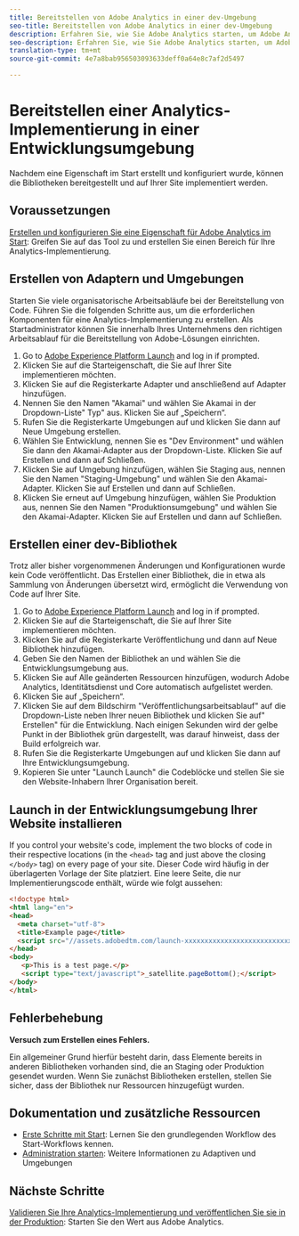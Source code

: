 ```yaml
---
title: Bereitstellen von Adobe Analytics in einer dev-Umgebung
seo-title: Bereitstellen von Adobe Analytics in einer dev-Umgebung
description: Erfahren Sie, wie Sie Adobe Analytics starten, um Adobe Analytics in Ihrer Entwicklungsumgebung bereitzustellen.
seo-description: Erfahren Sie, wie Sie Adobe Analytics starten, um Adobe Analytics in Ihrer Entwicklungsumgebung bereitzustellen.
translation-type: tm+mt
source-git-commit: 4e7a8bab956503093633deff0a64e8c7af2d5497

---
```



# Bereitstellen einer Analytics-Implementierung in einer Entwicklungsumgebung

Nachdem eine Eigenschaft im Start erstellt und konfiguriert wurde, können die Bibliotheken bereitgestellt und auf Ihrer Site implementiert werden.

## Voraussetzungen

[Erstellen und konfigurieren Sie eine Eigenschaft für Adobe Analytics im Start](create-analytics-property.md): Greifen Sie auf das Tool zu und erstellen Sie einen Bereich für Ihre Analytics-Implementierung.

## Erstellen von Adaptern und Umgebungen

Starten Sie viele organisatorische Arbeitsabläufe bei der Bereitstellung von Code. Führen Sie die folgenden Schritte aus, um die erforderlichen Komponenten für eine Analytics-Implementierung zu erstellen. Als Startadministrator können Sie innerhalb Ihres Unternehmens den richtigen Arbeitsablauf für die Bereitstellung von Adobe-Lösungen einrichten.

1. Go to [Adobe Experience Platform Launch](https://launch.adobe.com) and log in if prompted.
2. Klicken Sie auf die Starteigenschaft, die Sie auf Ihrer Site implementieren möchten.
3. Klicken Sie auf die Registerkarte Adapter und anschließend auf Adapter hinzufügen.
4. Nennen Sie den Namen "Akamai" und wählen Sie Akamai in der Dropdown-Liste" Typ" aus. Klicken Sie auf „Speichern“.
5. Rufen Sie die Registerkarte Umgebungen auf und klicken Sie dann auf Neue Umgebung erstellen.
6. Wählen Sie Entwicklung, nennen Sie es "Dev Environment" und wählen Sie dann den Akamai-Adapter aus der Dropdown-Liste. Klicken Sie auf Erstellen und dann auf Schließen.
7. Klicken Sie auf Umgebung hinzufügen, wählen Sie Staging aus, nennen Sie den Namen "Staging-Umgebung" und wählen Sie den Akamai-Adapter. Klicken Sie auf Erstellen und dann auf Schließen.
8. Klicken Sie erneut auf Umgebung hinzufügen, wählen Sie Produktion aus, nennen Sie den Namen "Produktionsumgebung" und wählen Sie den Akamai-Adapter. Klicken Sie auf Erstellen und dann auf Schließen.

## Erstellen einer dev-Bibliothek

Trotz aller bisher vorgenommenen Änderungen und Konfigurationen wurde kein Code veröffentlicht. Das Erstellen einer Bibliothek, die in etwa als Sammlung von Änderungen übersetzt wird, ermöglicht die Verwendung von Code auf Ihrer Site.

1. Go to [Adobe Experience Platform Launch](https://launch.adobe.com) and log in if prompted.
2. Klicken Sie auf die Starteigenschaft, die Sie auf Ihrer Site implementieren möchten.
3. Klicken Sie auf die Registerkarte Veröffentlichung und dann auf Neue Bibliothek hinzufügen.
4. Geben Sie den Namen der Bibliothek an und wählen Sie die Entwicklungsumgebung aus.
5. Klicken Sie auf Alle geänderten Ressourcen hinzufügen, wodurch Adobe Analytics, Identitätsdienst und Core automatisch aufgelistet werden.
6. Klicken Sie auf „Speichern“.
7. Klicken Sie auf dem Bildschirm "Veröffentlichungsarbeitsablauf" auf die Dropdown-Liste neben Ihrer neuen Bibliothek und klicken Sie auf" Erstellen" für die Entwicklung. Nach einigen Sekunden wird der gelbe Punkt in der Bibliothek grün dargestellt, was darauf hinweist, dass der Build erfolgreich war.
8. Rufen Sie die Registerkarte Umgebungen auf und klicken Sie dann auf Ihre Entwicklungsumgebung.
9. Kopieren Sie unter "Launch Launch" die Codeblöcke und stellen Sie sie den Website-Inhabern Ihrer Organisation bereit.

## Launch in der Entwicklungsumgebung Ihrer Website installieren

If you control your website's code, implement the two blocks of code in their respective locations (in the `<head>` tag and just above the closing `</body>` tag) on every page of your site. Dieser Code wird häufig in der überlagerten Vorlage der Site platziert. Eine leere Seite, die nur Implementierungscode enthält, würde wie folgt aussehen:

```html
<!doctype html>
<html lang="en">
<head>
  <meta charset="utf-8">
  <title>Example page</title>
  <script src="//assets.adobedtm.com/launch-xxxxxxxxxxxxxxxxxxxxxxxxxxxxxxxxxx-development.min.js"></script>
</head>
<body>
   <p>This is a test page.</p>
   <script type="text/javascript">_satellite.pageBottom();</script>
</body>
</html>
```

## Fehlerbehebung 

**Versuch zum Erstellen eines Fehlers.**

Ein allgemeiner Grund hierfür besteht darin, dass Elemente bereits in anderen Bibliotheken vorhanden sind, die an Staging oder Produktion gesendet wurden. Wenn Sie zunächst Bibliotheken erstellen, stellen Sie sicher, dass der Bibliothek nur Ressourcen hinzugefügt wurden.

## Dokumentation und zusätzliche Ressourcen

- [Erste Schritte mit Start](https://docs.adobelaunch.com/getting-started): Lernen Sie den grundlegenden Workflow des Start-Workflows kennen.
- [Administration starten](https://docs.adobelaunch.com/administration): Weitere Informationen zu Adaptiven und Umgebungen

## Nächste Schritte

[Validieren Sie Ihre Analytics-Implementierung und veröffentlichen Sie sie in der Produktion](validate-publish-prod.md): Starten Sie den Wert aus Adobe Analytics.
